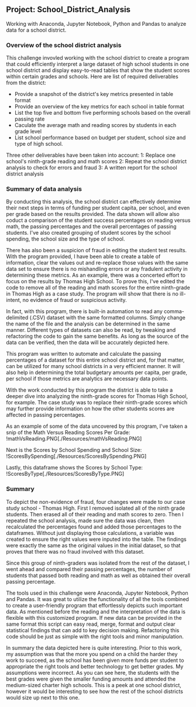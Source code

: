 ## Project: School_District_Analysis
Working with Anaconda, Jupyter Notebook, Python and Pandas to analyze data for a school district.

### Overview of the school district analysis
This challenge invovled working with the school district to create a program that could efficiently interpret a large dataset of high school students in one school district and display easy-to-read tables that show the student scores within certain grades and schools.  Here are list of required deliverables from the district:
- Provide a snapshot of the district's key metrics presented in table format
- Provide an overview of the key metrics for each school in table format
- List the top five and bottom five performing schools based on the overall passing rate
- Caculate the average math and reading scores by students in each grade level
- List school performance based on budget per student, school size and type of high school.

Three other deliverables have been taken into account:
1: Replace one school's ninth-grade reading and math scores
2: Repeat the school district analysis to check for errors and fraud
3: A written report for the school district analysis

### Summary of data analysis

By conducting this analysis, the school district can effectively determine their next steps in terms of funding per student capita, per school, and even per grade based on the results provided.  The data shown will allow also coduct a comparison of the student success percentages on reading versus math, the passing percentages and the overall percentages of passing students.  I've also created grouping of student scores by the school spending, the school size and the type of school.

There has also been a suspicion of fraud in editing the student test results.  With the program provided, I have been able to create a table of information, clear the values out and re-replace those values with the same data set to ensure there is no mishandling errors or any fradulent activity in determining these metrics.  As an example, there was a concerted effort to focus on the results by Thomas High School.  To prove this, I've edited the code to remove all of the reading and math scores for the entire ninth-grade in Thomas High as a case study.  The program will show that there is no ill-intent, no evidence of fraud or suspicious activity.

In fact, with this program, there is built-in automation to read any comma-delimited (.CSV) dataset with the same formatted columns.  Simply change the name of the file and the analysis can be determined in the same manner.  Different types of datasets can also be read, by tweaking and refactoring the code to gain the same benefits.  As long as the source of the data can be verified, then the data will be accurately depicted here.

This program was written to automate and calculate the passing percentages of a dataset for this entire school district and, for that matter, can be utilized for many school districts in a very efficient manner.  It will also help in determining the total budgetary amounts per capita, per grade, per school if those metrics are analytics are necessary data points.

With the work conducted by this program the district is able to take a deeper dive into analyzing the ninth-grade scores for Thomas High School, for example.   The case study was to replace their ninth-grade scores which may further provide information on how the other students scores are affected in passing percentages.


As an example of some of the data uncovered by this program, I've taken a snip of the Math Versus Reading Scores Per Grade:
!mathVsReading.PNG[./Resources/mathVsReading.PNG]

Next is the Scores by School Spending and School Size:
!ScoresBySpending[./Resources/ScoresBySpending.PNG]

Lastly, this dataframe shows the Scores by School Type:
!ScoresByType[./Resources/ScoresByType.PNG]

### Summary
To depict the non-evidence of fraud, four changes were made to our case study school - Thomas High.  First I removed isolated all of the ninth grade students.  Then erased all of their reading and math scores to zero.  Then I repeated the school analysis, made sure the data was clean, then recalculated the percentages found and added those percentages to the dataframes.  Without just displaying those calculations, a variable was created to ensure the right values were inputed into the table.  The findings were exactly the same as the original values in the initial dataset, so that proves that there was no fraud involved with this dataset.

Since this group of ninth-graders was isolated from the rest of the dataset, I went ahead and compared their passing percentages, the number of students that passed both reading and math as well as obtained their overall passing percentage.

The tools used in this challenge were Anaconda, Jupyter Notebook, Python and Pandas.  It was great to utilize the functionality of all the tools combined to create a user-friendly program that effortlessly depicts such important data.  As mentioned before the reading and the interpretation of the data is flexible with this customized program.  If new data can be provided in the same format this script can easy read, merge, format and output clear statistical findings that can add to key decision making.  Refactoring this code should be just as simple with the right tools and minor manipulation.

In summary the data depicted here is quite interesting.  Prior to this work, my assumption was that the more you spend on a child the harder they work to succeed, as the school has been given more funds per student to appropriate the right tools and better technology to get better grades.  My assumptions were incorrect.  As you can see here, the students with the best grades were given the smaller funding amounts and attended the medium-sized charter high schools.  This is a peek at one school district, however it would be interesting to see how the rest of the school districts would size up next to this one.
